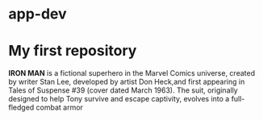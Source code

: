 # app-dev
# My first repository
**IRON MAN** 
is a fictional superhero in the Marvel Comics universe, created by writer Stan Lee, developed by artist Don Heck,and first appearing in Tales of Suspense #39 (cover dated March 1963).
The suit, originally designed to help Tony survive and escape captivity, evolves into a full-fledged combat armor
